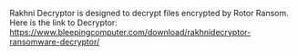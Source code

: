Rakhni Decryptor is designed to decrypt files encrypted by Rotor Ransom.\
Here is the link to Decryptor:\
https://www.bleepingcomputer.com/download/rakhnidecryptor-ransomware-decryptor/
